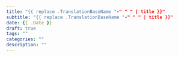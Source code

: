 ```yaml
---
title: "{{ replace .TranslationBaseName "-" " " | title }}"
subtitle: "{{ replace .TranslationBaseName "-" " " | title }}"
date: {{ .Date }}
draft: true
tags: ""
categories: ""
description: ""
---
```

